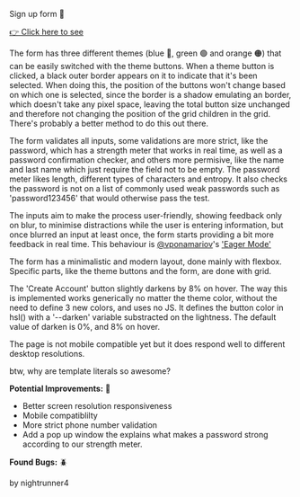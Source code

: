 Sign up form 📃

<a href='https://nightrunner4.github.io/Sign-up-Form'>👉 Click here to see</a>

The form has three different themes (blue 🔵, green 🟢 and orange 🟠) that can be easily switched with the theme buttons. When a theme button is clicked, a black outer border appears on it to indicate that it's been selected. When doing this, the position of the buttons won't change based on which one is selected, since the border is a shadow emulating an border, which doesn't take any pixel space, leaving the total button size unchanged and therefore not changing the position of the grid children in the grid. There's probably a better method to do this out there.

The form validates all inputs, some validations are more strict, like the password, which has a strength meter that works in real time, as well as a password confirmation checker, and others more permisive, like the name and last name which just require the field not to be empty. The password meter likes length, different types of characters and entropy. It also checks the password is not on a list of commonly used weak passwords such as 'password123456' that would otherwise pass the test.

The inputs aim to make the process user-friendly, showing feedback only on blur, to minimise distractions while the user is entering information, but once blurred an input at least once, the form starts providing a bit more feedback in real time. This behaviour is <a href="https://twitter.com/vponamariov">@vponamariov</a>'s <a href="https://twitter.com/vponamariov/status/1380182211576664067">'Eager Mode'</a>

The form has a minimalistic and modern layout, done mainly with flexbox. Specific parts, like the theme buttons and the form, are done with grid. 

The 'Create Account' button slightly darkens by 8% on hover. The way this is implemented works generically no matter the theme color, without the need to define 3 new colors, and uses no JS. It defines the button color in hsl() with a '--darken' variable substracted on the lightness. The default value of darken is 0%, and 8% on hover.

The page is not mobile compatible yet but it does respond well to different desktop resolutions.

btw, why are template literals so awesome? 

<b>Potential Improvements:</b> 💪

- Better screen resolution responsiveness
- Mobile compatiblilty
- More strict phone number validation
- Add a pop up window the explains what makes a password strong according to our strength meter.

<b>Found Bugs:</b> 🪲




by nightrunner4